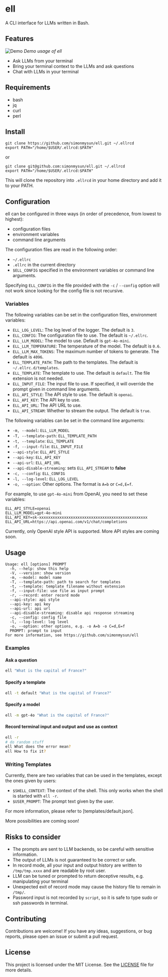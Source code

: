 # ell

A CLI interface for LLMs written in Bash.

## Features

![Demo](https://raw.githubusercontent.com/simonmysun/ell/main/docs/demo.gif)
*Demo usage of ell*

- Ask LLMs from your terminal
- Bring your terminal context to the LLMs and ask questions
- Chat with LLMs in your terminal

## Requirements

- bash
- jq
- curl
- perl

## Install

```
git clone https://github.com/simonmysun/ell.git ~/.ellrcd
export PATH="/home/$USER/.ellrcd:$PATH"
```
or
```
git clone git@github.com:simonmysun/ell.git ~/.ellrcd
export PATH="/home/$USER/.ellrcd:$PATH"
```

This will clone the repository into `.ellrcd` in your home directory and add it to your PATH. 

## Configuration

ell can be configured in three ways (in order of precedence, from lowest to highest):

- configuration files
- environment variables
- command line arguments

The configuration files are read in the following order:

- `~/.ellrc`
- `.ellrc` in the current directory
- `$ELL_CONFIG` specified in the environment variables or command line arguments.

Specifying `ELL_CONFIG` in the file provided with the `-c` / `--config` option will not work since looking for the config file is not recursive.

### Variables

The following variables can be set in the configuration files, environment variables:

- `ELL_LOG_LEVEL`: The log level of the logger. The default is `3`.
- `ELL_CONFIG`: The configuration file to use. The default is `~/.ellrc`.
- `ELL_LLM_MODEL`: The model to use. Default is `gpt-4o-mini`.
- `ELL_LLM_TEMPERATURE`: The temperature of the model. The default is `0.6`.
- `ELL_LLM_MAX_TOKENS`: The maximum number of tokens to generate. The default is `4096`.
- `ELL_TEMPLATE_PATH`: The path to the templates. The default is `~/.ellrc.d/templates`.
- `ELL_TEMPLATE`: The template to use. The default is `default`. The file extension is not needed.
- `ELL_INPUT_FILE`: The input file to use. If specified, it will override the prompt given in command line arguments.
- `ELL_API_STYLE`: The API style to use. The default is `openai`.
- `ELL_API_KEY`: The API key to use.
- `ELL_API_URL`: The API URL to use.
- `ELL_API_STREAM`: Whether to stream the output. The default is `true`.

The following variables can be set in the command line arguments:

- `-m, --model`: `ELL_LLM_MODEL`
- `-T, --template-path`: `ELL_TEMPLATE_PATH`
- `-t, --template`: `ELL_TEMPLATE`
- `-f, --input-file`: `ELL_INPUT_FILE`
- `--api-style`: `ELL_API_STYLE`
- `--api-key`: `ELL_API_KEY`
- `--api-url`: `ELL_API_URL`
- `--api-disable-streaming`: sets `ELL_API_STREAM` to **false**
- `-c, --config`: `ELL_CONFIG`
- `-l, --log-level`: `ELL_LOG_LEVEL`
- `-o, --option`: Other options. The format is `A=b` or `C=d,E=f`.

For example, to use `gpt-4o-mini` from OpenAI, you need to set these variables:

```
ELL_API_STYLE=openai
ELL_LLM_MODEL=gpt-4o-mini
ELL_API_KEY=sk-xxxxxxxxxxxxxxxxxxxxxxxxxxxxxxxxxxxxxxxxxxxxxxxx
ELL_API_URL=https://api.openai.com/v1/chat/completions
```

Currently, only OpenAI style API is supported. More API styles are coming soon.

## Usage
```
Usage: ell [options] PROMPT
  -h, --help: show this help
  -V, --version: show version
  -m, --model: model name
  -T, --template-path: path to search for templates
  -t, --template: template filename without extension
  -f, --input-file: use file as input prompt
  -r, --record: enter record mode
  --api-style: api style
  --api-key: api key
  --api-url: api url
  --api-disable-streaming: disable api response streaming
  -c, --config: config file
  -l, --log-level: log level
  -o, --option: other options, e.g. -o A=b -o C=d,E=f
  PROMPT: prompt to input
For more information, see https://github.com/simonmysun/ell
```

### Examples
#### Ask a question

```bash
ell "What is the capital of France?"
```

#### Specify a template

```bash
ell -t default "What is the capital of France?"
```

#### Specify a model

```bash
ell -m gpt-4o "What is the capital of France?"
```

#### Record terminal input and output and use as context

```bash
ell -r
# do random stuff
ell What does the error mean?
ell How to fix it?
```

### Writing Templates
Currently, there are two variables that can be used in the templates, except the ones given by users:

- `$SHELL_CONTEXT`: The context of the shell. This only works when the shell is started with `ell -r`.
- `$USER_PROMPT`: The prompt text given by the user.

For more information, please refer to [templates/default.json].

More possibilities are coming soon!


## Risks to consider

- The prompts are sent to LLM backends, so be careful with sensitive information.
- The output of LLMs is not guaranteed to be correct or safe.
- In record mode, all your input and output history are written to `/tmp/tmp.xxxx` and are readable by root user. 
- LLM can be tuned or prompted to return deceptive results, e.g. manipulating your terminal
- Unexpected exit of record mode may cause the history file to remain in `/tmp/`.
- Password input is not recorded by `script`, so it is safe to type sudo or ssh passwords in terminal.

## Contributing

Contributions are welcome! If you have any ideas, suggestions, or bug reports, please open an issue or submit a pull request.

## License

This project is licensed under the MIT License. See the [LICENSE](LICENSE) file for more details.